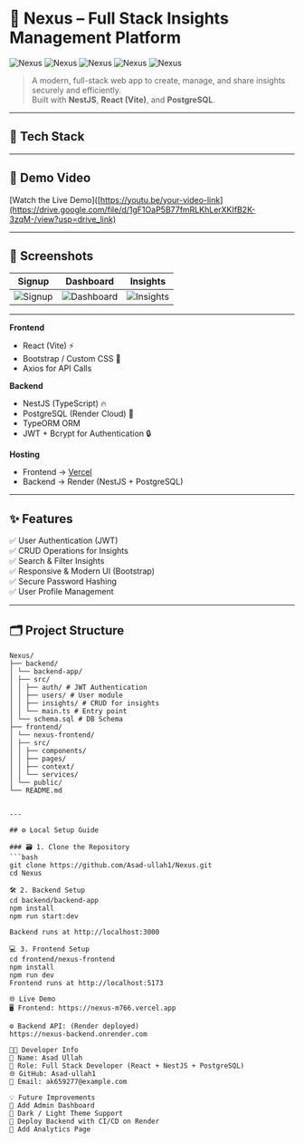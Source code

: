 # 🚀 Nexus – Full Stack Insights Management Platform

![Nexus](https://img.shields.io/badge/Frontend-React-blue)
![Nexus](https://img.shields.io/badge/Backend-NestJS-red)
![Nexus](https://img.shields.io/badge/Database-PostgreSQL-blue)
![Nexus](https://img.shields.io/badge/Hosted%20on-Vercel-black)
![Nexus](https://img.shields.io/badge/API%20Hosted%20on-Render-green)

> A modern, full-stack web app to create, manage, and share insights securely and efficiently.  
> Built with **NestJS**, **React (Vite)**, and **PostgreSQL**.

---

## 🧩 Tech Stack
---

## 🎥 Demo Video
[Watch the Live Demo]([https://youtu.be/your-video-link](https://drive.google.com/file/d/1gF1OaP5B77fmRLKhLerXKIfB2K-3zqM-/view?usp=drive_link)

---

## 📸 Screenshots
| Signup | Dashboard | Insights |
|--------|------------|-----------|
| ![Signup](screenshots/signup.png) | ![Dashboard](screenshots/dashboard.png) | ![Insights](screenshots/insight.png) |

---
**Frontend**
- React (Vite) ⚡  
- Bootstrap / Custom CSS 🎨  
- Axios for API Calls  

**Backend**
- NestJS (TypeScript) 🔥  
- PostgreSQL (Render Cloud) 🐘  
- TypeORM ORM  
- JWT + Bcrypt for Authentication 🔒  

**Hosting**
- Frontend → [Vercel](https://nexus-m766.vercel.app)  
- Backend → Render (NestJS + PostgreSQL)

---

## ✨ Features

✅ User Authentication (JWT)  
✅ CRUD Operations for Insights  
✅ Search & Filter Insights  
✅ Responsive & Modern UI (Bootstrap)  
✅ Secure Password Hashing  
✅ User Profile Management  

---

## 🗂️ Project Structure

```
Nexus/
├── backend/
│ └── backend-app/
│ ├── src/
│ │ ├── auth/ # JWT Authentication
│ │ ├── users/ # User module
│ │ ├── insights/ # CRUD for insights
│ │ └── main.ts # Entry point
│ └── schema.sql # DB Schema
├── frontend/
│ └── nexus-frontend/
│ ├── src/
│ │ ├── components/
│ │ ├── pages/
│ │ ├── context/
│ │ └── services/
│ └── public/
└── README.md


---

## ⚙️ Local Setup Guide

### 🗃️ 1. Clone the Repository
```bash
git clone https://github.com/Asad-ullah1/Nexus.git
cd Nexus

🛠️ 2. Backend Setup
cd backend/backend-app
npm install
npm run start:dev

Backend runs at http://localhost:3000

💻 3. Frontend Setup
cd frontend/nexus-frontend
npm install
npm run dev
Frontend runs at http://localhost:5173

🌐 Live Demo
🖥️ Frontend: https://nexus-m766.vercel.app

⚙️ Backend API: (Render deployed)
https://nexus-backend.onrender.com

🧑‍💻 Developer Info
👤 Name: Asad Ullah
💼 Role: Full Stack Developer (React + NestJS + PostgreSQL)
🌐 GitHub: Asad-ullah1
📧 Email: ak659277@example.com 

💡 Future Improvements
🔹 Add Admin Dashboard
🔹 Dark / Light Theme Support
🔹 Deploy Backend with CI/CD on Render
🔹 Add Analytics Page

